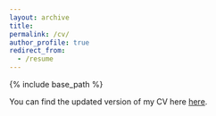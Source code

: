 ```yaml
---
layout: archive
title: 
permalink: /cv/
author_profile: true
redirect_from:
  - /resume
---
```


{% include base_path %}

You can find the updated version of my CV here [here](https://gretagandolfi.github.io/files/CV_GretaGandolfi.docx). 
